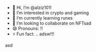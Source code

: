 - 👋 Hi, I’m @alziz101!
- 👀 I’m interested in crypto and gaming
- 🌱 I’m currently learning runes
- 💞️ I’m looking to collaborate on NFTsad
- 😄 Pronouns: !!
- ⚡ Fun fact: .. adsw!!!
  
<!---
alziz101/alziz101 is a ✨ special ✨ repository because its `README.md` (this file) appears on your GitHub profile.
You can click the Preview link to take a look at your changes.
--->asd
